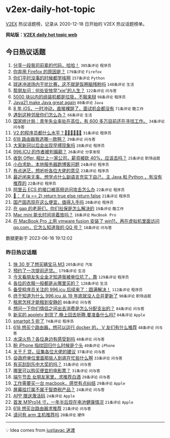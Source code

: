 # v2ex-daily-hot-topic

[V2EX](https://www.v2ex.com/) 热议话题榜，记录从 2020-12-18 日开始的 V2EX 热议话题榜单。

**网站版：[V2EX daily hot topic web](https://boojack.github.io/v2ex-daily-hot-topic-web/)**

## 今日热议话题

<!-- TODAY BEGIN -->

1. [分享一段我司前辈的代码，哈哈！](https://www.v2ex.com/t/949195) `305条评论` `程序员`
1. [你弃用 Firefox 的原因是？](https://www.v2ex.com/t/949337) `179条评论` `Firefox`
1. [你们平时没事的时候都学啥啊](https://www.v2ex.com/t/949193) `157条评论` `Python`
1. [球迷冲进场内干扰比赛，这不就是饭圈脑残粉吗](https://www.v2ex.com/t/949172) `148条评论` `生活`
1. [帮朋友问：何处安放早“xie”的人生？](https://www.v2ex.com/t/949240) `122条评论` `问与答`
1. [5000 块以内的组装机都是垃圾，不服来辩](https://www.v2ex.com/t/949308) `98条评论` `程序员`
1. [Java21 make Java great again](https://www.v2ex.com/t/949151) `80条评论` `Java`
1. [8 年 iOS，一时冲动，直接裸辞了，面试机会都没有](https://www.v2ex.com/t/949346) `71条评论` `酷工作`
1. [遇到这种邻居你们怎么办？](https://www.v2ex.com/t/949149) `66条评论` `生活`
1. [国家统计局：青年失业率处在高位，有 600 多万目前还在寻找工作。](https://www.v2ex.com/t/949185) `34条评论` `问与答`
1. [V2 的程序员都什么水平？🐶🐶🐶🐶🐶🐶](https://www.v2ex.com/t/949192) `31条评论` `程序员`
1. [618 路由器我选哪一款啊？](https://www.v2ex.com/t/949171) `29条评论` `问与答`
1. [大家新冠以后会出现早搏现象吗](https://www.v2ex.com/t/949282) `28条评论` `程序员`
1. [996.ICU 的作者被判煽颠？](https://www.v2ex.com/t/949221) `26条评论` `分享发现`
1. [收到 Offer, 相比上一家公司，薪资被砍 40%，应该去吗？](https://www.v2ex.com/t/949380) `25条评论` `职场话题`
1. [小白求助，本地服务器跑博客问题](https://www.v2ex.com/t/949182) `24条评论` `程序员`
1. [有点迷茫，想听听各位大佬的意见](https://www.v2ex.com/t/949156) `23条评论` `程序员`
1. [最近闲来无事，想学点什么副语言充实下自己，主 Java 和 Python ，有没有推荐的](https://www.v2ex.com/t/949368) `22条评论` `程序员`
1. [阿里云 ECS 的接口被高频访问攻击怎么办](https://www.v2ex.com/t/949203) `22条评论` `程序员`
1. [🐒： if (a == 2) return true else return false](https://www.v2ex.com/t/949367) `21条评论` `程序员`
1. [国产固态现在这么便宜，值得入手吗](https://www.v2ex.com/t/949369) `20条评论` `程序员`
1. [在 gap 的老哥们，你们社保是怎么解决的](https://www.v2ex.com/t/949266) `19条评论` `酷工作`
1. [Mac mini 能长时间竖着放吗？](https://www.v2ex.com/t/949397) `18条评论` `MacBook Pro`
1. [在 MacBook Pro 上用 vmware fusion 安装了 win11，再在虚拟机里面访问 qq.com，它怎么知道我的 QQ 号？](https://www.v2ex.com/t/949287) `18条评论` `问与答`

数据更新于 2023-06-16 19:12:02

<!-- TODAY END -->

### 昨日热议话题

<!-- YESTERDAY BEGIN -->

1. [快 30 岁了想买辆宝马 M3](https://www.v2ex.com/t/948843) `205条评论` `汽车`
1. [预约了一次提前还贷。](https://www.v2ex.com/t/948858) `179条评论` `生活`
1. [今天看朋友失业金才知道我被单位坑了，靠](https://www.v2ex.com/t/948935) `129条评论` `程序员`
1. [各位的衣服一般都是从哪里买的？](https://www.v2ex.com/t/948922) `128条评论` `生活`
1. [备受程序员关注的 996.icu 后续来了：圆满解决！](https://www.v2ex.com/t/949073) `112条评论` `程序员`
1. [终于知道为什么 996.icu 从 19 年底就没人合并更新了](https://www.v2ex.com/t/949048) `90条评论` `职场话题`
1. [租房怎样才能租到安静的](https://www.v2ex.com/t/948925) `86条评论` `问与答`
1. [想问一下你们情侣之间出去消费是怎么分配支出的？](https://www.v2ex.com/t/948861) `84条评论` `问与答`
1. [新买的 appletv 到货了,晚上回去折腾,要准备什么吗?](https://www.v2ex.com/t/948887) `84条评论` `Apple`
1. [smartgit 5 折了](https://www.v2ex.com/t/948890) `74条评论` `程序员`
1. [618 想买个路由器，想可以运行 docker 的， V 友们有什么推荐](https://www.v2ex.com/t/948852) `48条评论` `问与答`
1. [水深火热？各位身边有感受到吗](https://www.v2ex.com/t/948875) `48条评论` `问与答`
1. [盼 iPhone 指纹回归什么时候是个头](https://www.v2ex.com/t/948990) `40条评论` `iPhone`
1. [关于 F 贷，征集各位大佬的建议](https://www.v2ex.com/t/948948) `37条评论` `问与答`
1. [😧政府单位里面那些人到底在忙些什么啊](https://www.v2ex.com/t/949022) `33条评论` `问与答`
1. [有买刮刮乐中大奖的吗？](https://www.v2ex.com/t/948949) `31条评论` `问与答`
1. [哪里可以购买便宜的电影票？](https://www.v2ex.com/t/948918) `31条评论` `问与答`
1. [端午节去 女朋友家里，求推荐白酒](https://www.v2ex.com/t/948983) `29条评论` `问与答`
1. [工作需要买一台 macbook，感觉有点纠结](https://www.v2ex.com/t/948848) `29条评论` `Apple`
1. [屏幕挂灯属不属于智商税产品？](https://www.v2ex.com/t/949054) `24条评论` `问与答`
1. [APP 赠送激活码](https://www.v2ex.com/t/948951) `24条评论` `Apple`
1. [首发 M1Pro14 寸，一年半后现在电池健康情况](https://www.v2ex.com/t/948929) `21条评论` `Apple`
1. [618 想买台路由器求推荐](https://www.v2ex.com/t/948845) `21条评论` `问与答`
1. [请问有 arm 主机推荐吗](https://www.v2ex.com/t/949104) `20条评论` `硬件`

<!-- YESTERDAY END -->

---

💡 Idea comes from [justjavac 迷渡](https://github.com/justjavac/)
